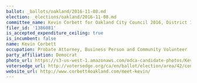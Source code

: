 ```yaml
---
ballot: _ballots/oakland/2016-11-08.md
election: _elections/oakland/2016-11-08.md
committee_name: Kevin Corbett for Oakland City Council 2016, District 1
filer_id: '1386081'
is_accepted_expenditure_ceiling: true
is_incumbent: false
name: Kevin Corbett
occupation: Probate Attorney, Business Person and Community Volunteer
party_affiliation: Democrat
photo_url: https://s3-us-west-1.amazonaws.com/odca-candidate-photos/Kevin-Corbett.png
votersedge_url: http://votersedge.org/ca/en/ballot/election/area/42/contests/contest/13235/candidate/130755?&county=Alameda%20County&election_authority_id=1
website_url: http://www.corbett4oakland.com/meet-kevin/
---
```

